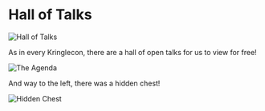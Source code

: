 # Hall of Talks

![Hall of Talks](/img/halloftalks/halloftalks.png)

As in every Kringlecon, there are a hall of open talks for us to view for free!

![The Agenda](/img/halloftalks/talks.png)

And way to the left, there was a hidden chest!

![Hidden Chest](/img/halloftalks/hiddenchest.png)